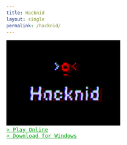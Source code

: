 ```yaml
---
title: Hacknid
layout: single 
permalink: /hacknid/
---
```


<style>
@font-face {
	font-family: Standard;
	src: url(/assets/fonts/standard0755.ttf);
}
html {
	background: url(/assets/img/hacknid_bg.png);
}
.greedy-nav, .page__footer {
	background-color: rgba(0, 0, 0, 0) !important;
}
a {
	color: #00a50b;
}
header {
	display: none;
}
</style>

<div style='font-family: Standard, monospace'>
  <img src="/assets/img/hacknid_logo.png">
  <br>
  <a href="/hacknid-play/" target="_blank">> Play Online</a>
  <br>
  <a href="/assets/games/Hacknid.zip">> Download for Windows</a>
</div>

